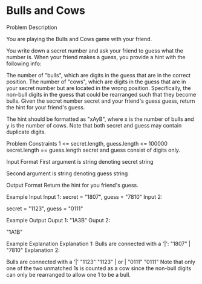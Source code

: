 # Bulls and Cows

Problem Description
 

You are playing the Bulls and Cows game with your friend.

You write down a secret number and ask your friend to guess what the number is. When your friend makes a guess, you provide a hint with the following info:

The number of "bulls", which are digits in the guess that are in the correct position.
The number of "cows", which are digits in the guess that are in your secret number but are located in the wrong position. 
Specifically, the non-bull digits in the guess that could be rearranged such that they become bulls. 
Given the secret number secret and your friend's guess guess, return the hint for your friend's guess.

The hint should be formatted as "xAyB", where x is the number of bulls and y is the number of cows. Note that both secret and guess may contain duplicate digits.



Problem Constraints
1 <= secret.length, guess.length <= 100000
secret.length == guess.length
secret and guess consist of digits only.


Input Format
First argument is string denoting secret string 


Second argument is string denoting guess string 



Output Format
Return the hint for you friend's guess.


Example Input
Input 1:
secret = "1807", guess = "7810"
Input 2:

secret = "1123", guess = "0111"


Example Output
Ouput 1:
"1A3B"
Ouput 2:

"1A1B"


Example Explanation
Explanation 1:
Bulls are connected with a '|':
"1807"
  |
"7810"
Explanation 2:

Bulls are connected with a '|' 
"1123"        "1123"
  |      or     |
"0111"        "0111"
Note that only one of the two unmatched 1s is counted as a cow since 
the non-bull digits can only be rearranged to allow one 1 to be a bull.
